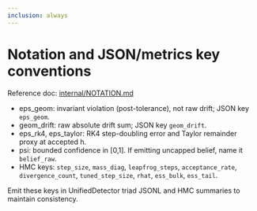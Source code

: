 ```yaml
---
inclusion: always
---
```

# Notation and JSON/metrics key conventions

Reference doc: [internal/NOTATION.md](mdc:internal/NOTATION.md)

- eps_geom: invariant violation (post-tolerance), not raw drift; JSON key `eps_geom`.
- geom_drift: raw absolute drift sum; JSON key `geom_drift`.
- eps_rk4, eps_taylor: RK4 step-doubling error and Taylor remainder proxy at accepted h.
- psi: bounded confidence in [0,1]. If emitting uncapped belief, name it `belief_raw`.
- HMC keys: `step_size`, `mass_diag`, `leapfrog_steps`, `acceptance_rate`, `divergence_count`, `tuned_step_size`, `rhat`, `ess_bulk`, `ess_tail`.

Emit these keys in UnifiedDetector triad JSONL and HMC summaries to maintain consistency.

